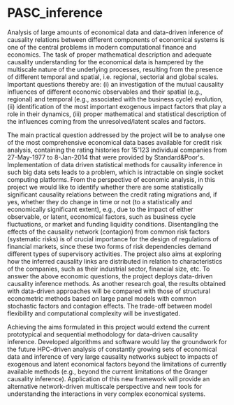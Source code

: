 # PASC_inference

Analysis of large amounts of economical data and data-driven inference of causality relations between different components of economical systems is one of the central problems in modern computational finance and economics. The task of proper mathematical description and adequate causality understanding for the economical data is hampered by the multiscale nature of the underlying processes, resulting from the presence of different temporal and spatial, i.e. regional, sectorial and global scales. Important questions thereby are: (i) an investigation of the mutual causality influences of different economic observables and their spatial (e.g., regional) and temporal (e.g., associated with the business cycle) evolution, (ii) identification of the most important exogenous impact factors that play a role in their dynamics, (iii) proper mathematical and statistical description of the influences coming from the unresolved/latent scales and factors.

The main practical question addressed by the project will be to analyse one of the most comprehensive economical data bases available for credit risk analysis, containing the rating histories for 15'123 individual companies from 27-May-1977 to 8-Jan-2014 that were provided by Standard&Poor's. Implementation of data driven statistical methods for causality inference in such big data sets leads to a problem, which is intractable on single socket computing platforms. From the perspective of economic analysis, in this project we would like to identify whether there are some statistically significant causality relations between the credit rating migrations and, if yes, whether they do change in time or not (to a statistically and economically significant extent), e.g., due to the impact of either observable, or latent, economical factors, such as business cycle fluctuations, or market and funding liquidity conditions. Disentangling the effects of the causality network (contagion) from common risk factors (systematic risks) is of crucial importance for the design of regulations of financial markets, since these two forms of risk dependencies demand different types of supervisory activities. The project also aims at exploring how the inferred causality links are distributed in relation to characteristics of the companies, such as their industrial sector, financial size, etc. To answer the above economic questions, the project deploys data-driven causality inference methods. As another research goal, the results obtained with data-driven approaches will be compared with those of structural econometric methods based on large panel models with common stochastic factors and contagion effects. The trade-off between model flexibility and computational complexity will be investigated.

Achieving the aims formulated in this project would extend the current prototypical and sequential methodology for data-driven causality inference. Developed algorithms and software would lay the groundwork for the future HPC-driven analysis of constantly growing sets of economical data and inference of very large causality networks subject to impacts of exogenous and latent economical factors beyond the limitations of currently available methods (e.g., beyond the current limitations of the Granger causality inference). Application of this new framework will provide an alternative network-driven multiscale perspective and new tools for understanding the interactions in very complex economical systems.

